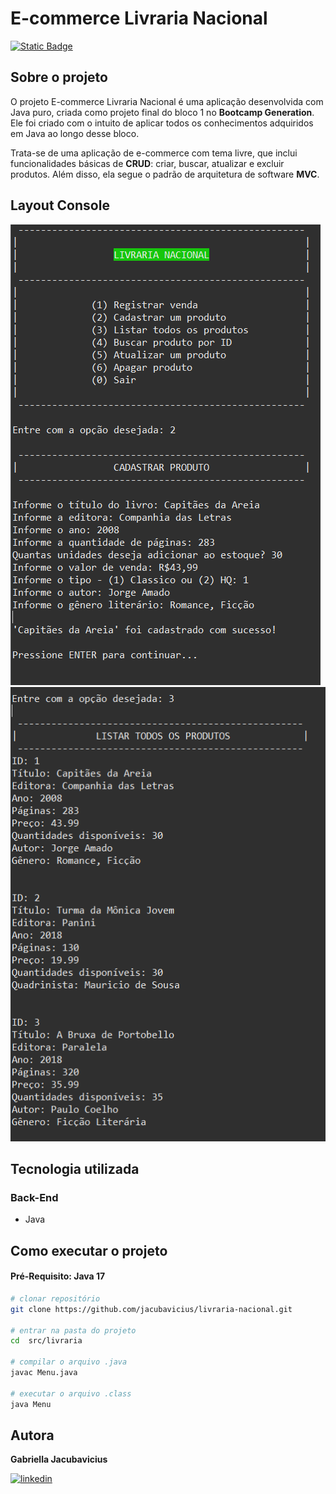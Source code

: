 # E-commerce Livraria Nacional
[![Static Badge](https://img.shields.io/badge/License-MIT-green.svg)](https://github.com/jacubavicius/livraria-nacional/blob/main/LICENSE)


## Sobre o projeto
O projeto E-commerce Livraria Nacional é uma aplicação desenvolvida com Java puro, criada como projeto final do bloco 1 no <b>Bootcamp Generation</b>. Ele foi criado com o intuito de aplicar todos os conhecimentos adquiridos em Java ao longo desse bloco.

Trata-se de uma aplicação de e-commerce com tema livre, que inclui funcionalidades básicas de <b>CRUD</b>: criar, buscar, atualizar e excluir produtos. Além disso, ela segue o padrão de arquitetura de software <b>MVC</b>.


## Layout Console
![Console1](https://github.com/jacubavicius/livraria-nacional/blob/main/assets/menu-cadastro.png)     
![Console2](https://github.com/jacubavicius/livraria-nacional/blob/main/assets/listartodos.png)

## Tecnologia utilizada
### Back-End
- Java

## Como executar o projeto
#### Pré-Requisito: Java 17

```bash
# clonar repositório
git clone https://github.com/jacubavicius/livraria-nacional.git

# entrar na pasta do projeto
cd  src/livraria

# compilar o arquivo .java
javac Menu.java

# executar o arquivo .class
java Menu
```
## Autora

<b>Gabriella Jacubavicius</b>

[![linkedin](https://img.shields.io/badge/LinkedIn-0077B5?style=for-the-badge&logo=linkedin&logoColor=white)](https://www.linkedin.com/in/gabriella-jacubavicius/)
